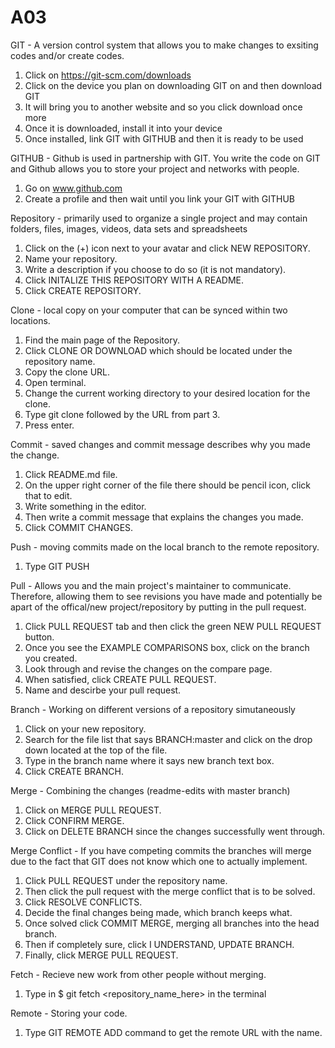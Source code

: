# A03

GIT - A version control system that allows you to make changes to exsiting codes and/or create codes.
  1. Click on https://git-scm.com/downloads
  2. Click on the device you plan on downloading GIT on and then download GIT
  3. It will bring you to another website and so you click download once more
  4. Once it is downloaded, install it into your device 
  5. Once installed, link GIT with GITHUB and then it is ready to be used


GITHUB - Github is used in partnership with GIT. You write the code on GIT and Github allows you to store your project and networks with people.
  1. Go on www.github.com
  2. Create a profile and then wait until you link your GIT with GITHUB
  
  
Repository - primarily used to organize a single project and may contain folders, files, images, videos, data sets and spreadsheets
  1. Click on the (+) icon next to your avatar and click NEW REPOSITORY.
  2. Name your repository.
  3. Write a description if you choose to do so (it is not mandatory).
  4. Click INITALIZE THIS REPOSITORY WITH A README.
  5. Click CREATE REPOSITORY. 


Clone - local copy on your computer that can be synced within two locations.
  1. Find the main page of the Repository.
  2. Click CLONE OR DOWNLOAD which should be located under the repository name.
  3. Copy the clone URL.
  4. Open terminal.
  5. Change the current working directory to your desired location for the clone.
  6. Type git clone followed by the URL from part 3.
  7. Press enter.

Commit - saved changes and commit message describes why you made the change.
  1. Click README.md file.
  2. On the upper right corner of the file there should be pencil icon, click that to edit.
  3. Write something in the editor.
  4. Then write a commit message that explains the changes you made.
  5. Click COMMIT CHANGES.

Push - moving commits made on the local branch to the remote repository.
  1. Type GIT PUSH <rREMOTENAME> <BRANCHNAME>

Pull - Allows you and the main project's maintainer to communicate. Therefore, allowing them to see revisions you have made and potentially be apart of the offical/new project/repository by putting in the pull request.
  1. Click PULL REQUEST tab and then click the green NEW PULL REQUEST button.
  2. Once you see the EXAMPLE COMPARISONS box, click on the branch you created.
  3. Look through and revise the changes on the compare page.
  4. When satisfied, click CREATE PULL REQUEST.
  5. Name and descirbe your pull request.

Branch - Working on different versions of a repository simutaneously
  1. Click on your new repository.
  2. Search for the file list that says BRANCH:master and click on the drop down located at the top of the file.
  3. Type in the branch name where it says new branch text box.
  4. Click CREATE BRANCH.

Merge - Combining the changes (readme-edits with master branch)
  1. Click on MERGE PULL REQUEST.
  2. Click CONFIRM MERGE.
  3. Click on DELETE BRANCH since the changes successfully went through. 

Merge Conflict - If you have competing commits the branches will merge due to the fact that GIT does not know which one to actually implement.
  1. Click PULL REQUEST under the repository name.
  2. Then click the pull request with the merge conflict that is to be solved.
  3. Click RESOLVE CONFLICTS.
  4. Decide the final changes being made, which branch keeps what.
  5. Once solved click COMMIT MERGE, merging all branches into the head branch.
  6. Then if completely sure, click I UNDERSTAND, UPDATE BRANCH.
  7. Finally, click MERGE PULL REQUEST.

Fetch - Recieve new work from other people without merging.
  1. Type in $ git fetch <repository_name_here> in the terminal

Remote - Storing your code.
  1. Type GIT REMOTE ADD command to get the remote URL with the name.
